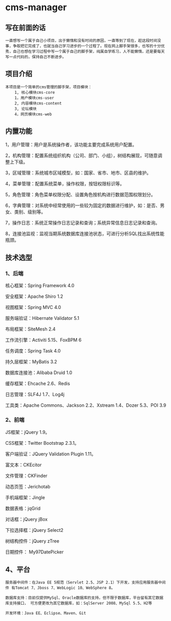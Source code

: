 # cms-manager

## 写在前面的话 ##

  	一直想写一个属于自己小项目，出于懒惰和没有时间的原因，一直等到了现在，趁这段时间没事，争取把它完成了，也就当自己学习进步的一个过程了。现在网上脚手架很多，也写的十分优秀，自己也想在学习过程中写一个属于自己的脚手架，纯属自学练习，人不能懒惰，还是要每天写一点代码的，保持自己不断进步。

## 项目介绍 ##

	本项目是一个简单的cms管理的脚手架，项目模块：
		1, 核心模块cms-core
		1，用户模块cms-user
		2, 内容模块cms-content
		3, 论坛模块
		4，网页模块cms-web

## 内置功能 ##

1，用户管理：用户是系统操作者，该功能主要完成系统用户配置。

2，机构管理：配置系统组织机构（公司、部门、小组），树结构展现，可随意调整上下级。

3，区域管理：系统城市区域模型，如：国家、省市、地市、区县的维护。

4，菜单管理：配置系统菜单，操作权限，按钮权限标识等。

5，角色管理：角色菜单权限分配、设置角色按机构进行数据范围权限划分。

6，字典管理：对系统中经常使用的一些较为固定的数据进行维护，如：是否、男女、类别、级别等。

7，操作日志：系统正常操作日志记录和查询；系统异常信息日志记录和查询。

8，连接池监视：监视当期系统数据库连接池状态，可进行分析SQL找出系统性能瓶颈。


## 技术选型 ##

### 1、后端 ###

核心框架：Spring Framework 4.0

安全框架：Apache Shiro 1.2

视图框架：Spring MVC 4.0

服务端验证：Hibernate Validator 5.1

布局框架：SiteMesh 2.4

工作流引擎：Activiti 5.15、FoxBPM 6

任务调度：Spring Task 4.0

持久层框架：MyBatis 3.2

数据库连接池：Alibaba Druid 1.0

缓存框架：Ehcache 2.6、Redis

日志管理：SLF4J 1.7、Log4j

工具类：Apache Commons、Jackson 2.2、Xstream 1.4、Dozer 5.3、POI 3.9

### 2、前端  ###

JS框架：jQuery 1.9。

CSS框架：Twitter Bootstrap 2.3.1。

客户端验证：JQuery Validation Plugin 1.11。

富文本：CKEcitor

文件管理：CKFinder

动态页签：Jerichotab

手机端框架：Jingle

数据表格：jqGrid

对话框：jQuery jBox

下拉选择框：jQuery Select2

树结构控件：jQuery zTree

日期控件： My97DatePicker

## 4、平台 ##

	服务器中间件：在Java EE 5规范（Servlet 2.5、JSP 2.1）下开发，支持应用服务器中间件 有Tomcat 7、Jboss 7、WebLogic 10、WebSphere 8。

	数据库支持：目前仅提供MySql、Oracle数据库的支持，但不限于数据库，平台留有其它数据库支持接口， 可方便更改为其它数据库，如：SqlServer 2008、MySql 5.5、H2等

	开发环境：Java EE、Eclipse、Maven、Git